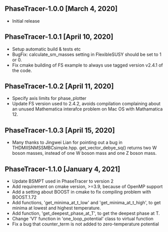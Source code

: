 ## PhaseTracer-1.0.0 [March 4, 2020]
 * Initial release
## PhaseTracer-1.0.1 [April 10, 2020]
 * Setup automatic build & tests etc
 * BugFix: calculate_sm_masses setting in FlexibleSUSY should be set to 1 or 0.
 * Fix cmake building of FS example to always use tagged version v2.4.1 of the code.
## PhaseTracer-1.0.2 [April 11, 2020]
 * Specify axis limits for phase_plotter
 * Update FS version used to 2.4.2, avoids compilation complaining about an unused Mathematica interafce problem on Mac OS with Mathamatica 12.
## PhaseTracer-1.0.3 [April 15, 2020]
 * Many thanks to Jingwei Lian for pointing out a bug in THDMIISNMSSMBCsimple.hpp. get_vector_debye_sq() returns two W boson masses, instead of one W boson mass and one Z boson mass.
## PhaseTracer-1.1.0 [January 4, 2021]
 * Update BSMPT used in  PhaseTracer to version 2
 * Add requirement on cmake version, >=3.9, because of OpenMP support
 * Add a setting about BOOST in cmake to fix compiling problem with BOOST.1.72
 * Add functions, 'get_minima_at_t_low' and 'get_minima_at_t_high', to get minima at lowest and highest temperature. 
 * Add function, 'get_deepest_phase_at_T', to get the deepest phase at T.
 * Change 'V1' function in 'one_loop_potential' class to virtual function
 * Fix a bug that counter_term is not added to zero-temperature potential
